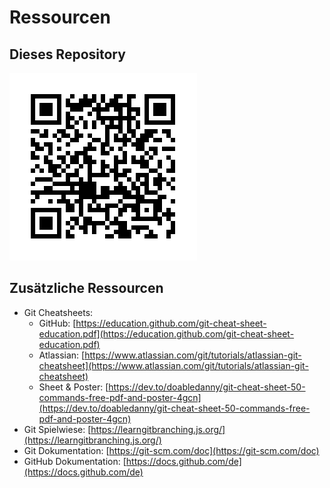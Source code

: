 # Ressourcen

## Dieses Repository

![Repo QR Code](../Ressources/Repo_QRCode.png)

## Zusätzliche Ressourcen

- Git Cheatsheets:
    - GitHub: [https://education.github.com/git-cheat-sheet-education.pdf](https://education.github.com/git-cheat-sheet-education.pdf)
    - Atlassian: [https://www.atlassian.com/git/tutorials/atlassian-git-cheatsheet](https://www.atlassian.com/git/tutorials/atlassian-git-cheatsheet)
    - Sheet & Poster: [https://dev.to/doabledanny/git-cheat-sheet-50-commands-free-pdf-and-poster-4gcn](https://dev.to/doabledanny/git-cheat-sheet-50-commands-free-pdf-and-poster-4gcn)
- Git Spielwiese: [https://learngitbranching.js.org/](https://learngitbranching.js.org/)
- Git Dokumentation: [https://git-scm.com/doc](https://git-scm.com/doc)
- GitHub Dokumentation: [https://docs.github.com/de](https://docs.github.com/de)

